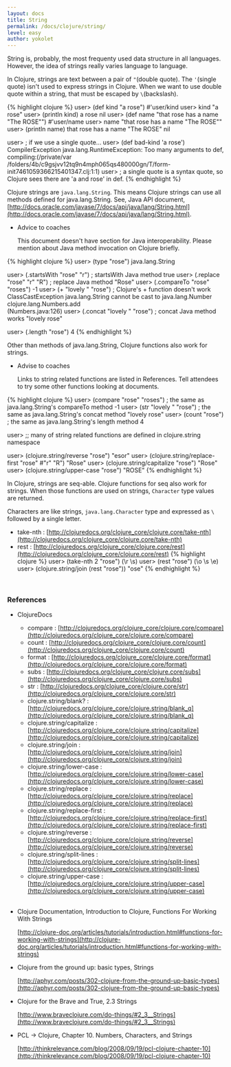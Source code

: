 ```yaml
---
layout: docs
title: String
permalink: /docs/clojure/string/
level: easy
author: yokolet
---
```


String is, probably, the most frequenty used data structure in all languages.
However, the idea of strings really varies language to language.

In Clojure, strings are text between a pair of `"`(double quote).
The `'`(single quote) isn't used to express strings in Clojure.
When we want to use double quote within a string,
that must be escaped by `\`(backslash).

{% highlight clojure %}
user> (def kind "a rose")
#'user/kind
user> kind
"a rose"
user> (println kind)
a rose
nil
user> (def name "that rose has a name \"The ROSE\"")
#'user/name
user> name
"that rose has a name \"The ROSE\""
user> (println name)
that rose has a name "The ROSE"
nil

user> ; if we use a single quote...
user> (def bad-kind 'a rose')
CompilerException java.lang.RuntimeException: Too many arguments to def, compiling:(/private/var\
/folders/4b/c9gsjvv12tq9n4mph065qs480000gn/T/form-init7461059366215401347.clj:1:1)
user> ; a single quote is a syntax quote, so Clojure sees there are 'a and rose' in def.
{% endhighlight %}
<br/>

Clojure strings are `java.lang.String`.
This means Clojure strings can use all methods defined for java.lang.String.
See, Java API document, [http://docs.oracle.com/javase/7/docs/api/java/lang/String.html](http://docs.oracle.com/javase/7/docs/api/java/lang/String.html).

- Advice to coaches

    This document doesn't have section for Java interoperability.
    Please mention about Java method invocation on Clojure briefly.


{% highlight clojure %}
user> (type "rose")
java.lang.String

user> (.startsWith "rose" "r")  ; startsWith Java method
true
user> (.replace "rose" "r" "R")  ; replace Java method
"Rose"
user> (.compareTo "rose" "roses")
-1
user> (+ "lovely " "rose")  ; Clojure's + function doesn't work
ClassCastException java.lang.String cannot be cast to java.lang.Number  clojure.lang.Numbers.add\
 (Numbers.java:126)
user> (.concat "lovely " "rose")  ; concat Java method works
"lovely rose"

user> (.length "rose")
4
{% endhighlight %}
<br/>

Other than methods of java.lang.String, Clojure functions also work for strings.


- Advise to coaches

    Links to string related functions are listed in References.
    Tell attendees to try some other functions looking at documents.

{% highlight clojure %}
user> (compare "rose" "roses") ; the same as java.lang.String's compareTo method
-1
user> (str "lovely " "rose")  ; the same as java.lang.String's concat method
"lovely rose"
user> (count "rose") ; the same as java.lang.String's length method
4

user> ;; many of string related functions are defined in clojure.string namespace

user> (clojure.string/reverse "rose")
"esor"
user> (clojure.string/replace-first "rose" #"r" "R")
"Rose"
user> (clojure.string/capitalize "rose")
"Rose"
user> (clojure.string/upper-case "rose")
"ROSE"
{% endhighlight %}
<br/>


In Clojure, strings are seq-able.
Clojure functions for seq also work for strings.
When those functions are used on strings, `Character` type values are returned.

Characters are like strings, `java.lang.Character` type and expressed as `\` followed by a single letter.

  - take-nth : [http://clojuredocs.org/clojure_core/clojure.core/take-nth](http://clojuredocs.org/clojure_core/clojure.core/take-nth)
  - rest : [http://clojuredocs.org/clojure_core/clojure.core/rest](http://clojuredocs.org/clojure_core/clojure.core/rest)
{% highlight clojure %}
user> (take-nth 2 "rose")
(\r \s)
user> (rest "rose")
(\o \s \e)
user> (clojure.string/join (rest "rose"))
"ose"
{% endhighlight %}
<br/>


### References

- ClojureDocs

  - compare : [http://clojuredocs.org/clojure_core/clojure.core/compare](http://clojuredocs.org/clojure_core/clojure.core/compare)
  - count : [http://clojuredocs.org/clojure_core/clojure.core/count](http://clojuredocs.org/clojure_core/clojure.core/count)
  - format : [http://clojuredocs.org/clojure_core/clojure.core/format](http://clojuredocs.org/clojure_core/clojure.core/format)
  - subs : [http://clojuredocs.org/clojure_core/clojure.core/subs](http://clojuredocs.org/clojure_core/clojure.core/subs)
  - str : [http://clojuredocs.org/clojure_core/clojure.core/str](http://clojuredocs.org/clojure_core/clojure.core/str)
  - clojure.string/blank? : [http://clojuredocs.org/clojure_core/clojure.string/blank_q](http://clojuredocs.org/clojure_core/clojure.string/blank_q)
  - clojure.string/capitalize : [http://clojuredocs.org/clojure_core/clojure.string/capitalize](http://clojuredocs.org/clojure_core/clojure.string/capitalize)
  - clojure.string/join : [http://clojuredocs.org/clojure_core/clojure.string/join](http://clojuredocs.org/clojure_core/clojure.string/join)
  - clojure.string/lower-case : [http://clojuredocs.org/clojure_core/clojure.string/lower-case](http://clojuredocs.org/clojure_core/clojure.string/lower-case)
  - clojure.string/replace : [http://clojuredocs.org/clojure_core/clojure.string/replace](http://clojuredocs.org/clojure_core/clojure.string/replace)
  - clojure.string/replace-first : [http://clojuredocs.org/clojure_core/clojure.string/replace-first](http://clojuredocs.org/clojure_core/clojure.string/replace-first)
  - clojure.string/reverse : [http://clojuredocs.org/clojure_core/clojure.string/reverse](http://clojuredocs.org/clojure_core/clojure.string/reverse)
  - clojure.string/split-lines : [http://clojuredocs.org/clojure_core/clojure.string/split-lines](http://clojuredocs.org/clojure_core/clojure.string/split-lines)
  - clojure.string/upper-case : [http://clojuredocs.org/clojure_core/clojure.string/upper-case](http://clojuredocs.org/clojure_core/clojure.string/upper-case)
  <br/><br/>

- Clojure Documentation, Introduction to Clojure, Functions For Working With Strings

    [http://clojure-doc.org/articles/tutorials/introduction.html#functions-for-working-with-strings](http://clojure-doc.org/articles/tutorials/introduction.html#functions-for-working-with-strings)

- Clojure from the ground up: basic types, Strings

    [http://aphyr.com/posts/302-clojure-from-the-ground-up-basic-types](http://aphyr.com/posts/302-clojure-from-the-ground-up-basic-types)

- Clojure for the Brave and True, 2.3 Strings

    [http://www.braveclojure.com/do-things/#2_3__Strings](http://www.braveclojure.com/do-things/#2_3__Strings)

- PCL -> Clojure, Chapter 10. Numbers, Characters, and Strings

    [http://thinkrelevance.com/blog/2008/09/19/pcl-clojure-chapter-10](http://thinkrelevance.com/blog/2008/09/19/pcl-clojure-chapter-10)